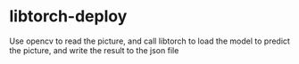 # libtorch-deploy
Use opencv to read the picture, and call libtorch to load the model to predict the picture, and write the result to the json file
